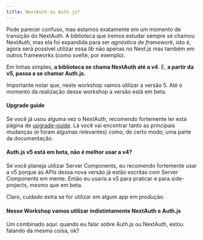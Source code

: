 ```yaml
---
title: NextAuth ou Auth.js?
---
```


Pode parecer confuso, mas estamos exatamente em um momento de transição do NextAuth. A biblioteca que iremos estudar sempre se chamou NextAuth, mas ela foi expandida para ser _agnóstica de framework_, isto é, agora será possível utilizar essa _lib_ não apenas no Next.js mas também em outros frameworks (como svelte, por exemplo).

Em linhas simples, **a biblioteca se chama NextAuth até a v4**. E, **a partir da v5, passa a se chamar Auth.js.**

Importante notar que, neste workshop vamos utilizar a versão 5. Até o momento da realização desse workshop a versão está em beta.

#### Upgrade guide

Se você já usou alguma vez o NextAuth, recomendo fortemente ler esta página de [upgrade-guide](https://authjs.dev/guides/upgrade-to-v5). Lá você vai encontrar tanto as principais mudanças (e foram algumas relevantes) como, de certo modo, uma parte da documentação. 

#### Auth.js v5 está em beta, não é melhor usar a v4?

Se você planeja utilizar Server Components, eu recomendo fortemente usar a v5 porque as APIs dessa nova versão já estão escritas com Server Components em mente. Então eu usaria a v5 para praticar e para side-projects, mesmo que em beta.

Claro, cuidado extra se for utilizar em algum app em produção.

#### Nesse Workshop vamos utilizar indistintamente NextAuth e Auth.js

Um combinado aqui: quando eu falar sobre Auth.js ou NextAuth, estou falando da mesma coisa, ok?